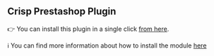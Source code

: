 ## Crisp Prestashop Plugin

👉 You can install this plugin in a single click [from here](https://crisp.chat/en/integrations/prestashop/).

ℹ️ You can find more information about how to install the module [here](https://help.crisp.chat/en/article/how-do-i-install-a-live-chat-and-ai-chatbot-addon-on-prestashop-qwquek)